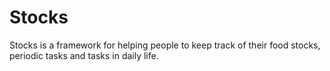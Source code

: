 # Stocks

Stocks is a framework for helping people to keep track of their
food stocks, periodic tasks and tasks in daily life. 
